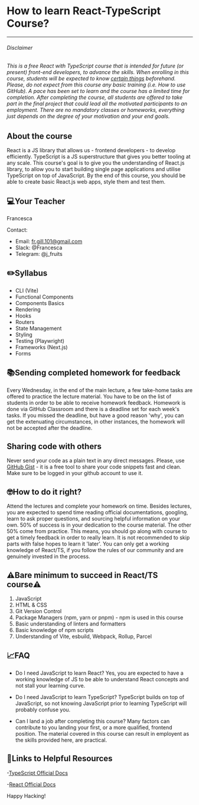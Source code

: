# How to learn React-TypeScript Course?
-------------------
###### Disclaimer
###### This is a free React with TypeScript course that is intended for future (or present) front-end developers, to advance the skills. When enrolling in this course, students will be expected to know [certain things](https://github.com/RedRoverSchool/react_ts_06/blob/main/README.md#warningbare-minimum-to-succeed-in-reactts-coursewarning) beforehand. Please, do not expect from this course any basic training (i.e. How to use GitHub). A pace has been set to learn and the course has a limited time for completion. After completing the course, all students are offered to take part in the final project that could lead all the motivated participants to an employment. There are no mandatory classes or homeworks, everything just depends on the degree of your motivation and your end goals.

## About the course
React is a JS library that allows us - frontend developers - to develop efficiently. TypeScript is a JS superstructure that gives you better tooling at any scale. This course's goal is to give you the understanding of React.js library, to allow you to start building single page applications and utilise TypeScript on top of JavaScript. By the end of this course, you should be able to create basic React.js web apps, style them and test them.

## 💻Your Teacher
Francesca

Contact:

  + Email:   <fr.gill.101@gmail.com>
  + Slack:   @Francesca
  + Telegram:   @j_fruits

## :pencil2:Syllabus 
+ CLI (Vite)
+ Functional Components
+ Components Basics
+ Rendering
+ Hooks
+ Routers
+ State Management
+ Styling
+ Testing (Playwright)
+ Frameworks (Next.js)
+ Forms

## 📚Sending completed homework for feedback
Every Wednesday, in the end of the main lecture, a few take-home tasks are offered to practice the lecture material. You have to be on the list of students in order to be able to receive homework feedback. Homework is done via GitHub Classroom and there is a deadline set for each week's tasks. If you missed the deadline, but have a good reason 'why', you can get the extenuating circumstances, in other instances, the homework will not be accepted after the deadline.

## Sharing code with others
Never send your code as a plain text in any direct messages. Please, use [GitHub Gist](https://gist.github.com/) - it is a free tool to share your code snippets fast and clean. Make sure to be logged in your github account to use it.

## 🤓How to do it right?
Attend the lectures and complete your homework on time. Besides lectures, you are expected to spend time reading official documentations, googling, learn to ask proper questions, and sourcing helpful information on your own. 50% of success is in your dedication to the course material. The other 50% come from practice. This means, you should go along with course to get a timely feedback in order to really learn. It is not recommended to skip parts with false hopes to learn it 'later'. You can only get a working knowledge of React/TS, if you follow the rules of our community and are genuinely invested in the process.

## :warning:Bare minimum to succeed in React/TS course:warning:
1. JavaScript
2. HTML & CSS
3. Git Version Control
4. Package Managers (npm, yarn or pnpm) - npm is used in this course
5. Basic understanding of linters and formatters
6. Basic knowledge of npm scripts
7. Understanding of Vite, esbuild, Webpack, Rollup, Parcel


## 📈FAQ
+ Do I need JavaScript to learn React?
  Yes, you are expected to have a working knowledge of JS to be able to understand React concepts and not stall your learning curve.
  
+ Do I need JavaScript to learn TypeScript?
  TypeScript builds on top of JavaScript, so not knowing JavaScript prior to learning TypeScript will probably confuse you.
  
+ Can I land a job after completing this course?
  Many factors can contribute to you landing your first, or a more qualified, frontend position. The material covered in this course can result in employent   as the skills provided here, are practical.

## 🔗Links to Helpful Resources
-[TypeScript Official Docs](https://www.typescriptlang.org/)

-[React Official Docs](https://reactjs.org/)

Happy Hacking!
